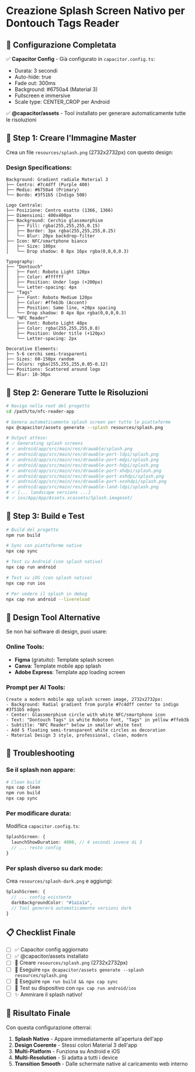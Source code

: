 # Creazione Splash Screen Nativo per Dontouch Tags Reader

## 🎯 Configurazione Completata

✅ **Capacitor Config** - Già configurato in `capacitor.config.ts`:
- Durata: 3 secondi
- Auto-hide: true
- Fade out: 300ms
- Background: #6750a4 (Material 3)
- Fullscreen e immersive
- Scale type: CENTER_CROP per Android

✅ **@capacitor/assets** - Tool installato per generare automaticamente tutte le risoluzioni

## 🎨 Step 1: Creare l'Immagine Master

Crea un file `resources/splash.png` (2732x2732px) con questo design:

### Design Specifications:
```
Background: Gradient radiale Material 3
├── Centro: #7c4dff (Purple 400)
├── Medio: #6750a4 (Primary)
└── Bordo: #3f51b5 (Indigo 500)

Logo Centrale:
├── Posizione: Centro esatto (1366, 1366)
├── Dimensioni: 400x400px
├── Background: Cerchio glassmorphism
│   ├── Fill: rgba(255,255,255,0.15)
│   ├── Border: 3px rgba(255,255,255,0.25)
│   └── Blur: 20px backdrop-filter
├── Icon: NFC/smartphone bianco
│   ├── Size: 180px
│   └── Drop shadow: 0 8px 16px rgba(0,0,0,0.3)

Typography:
├── "Dontouch" 
│   ├── Font: Roboto Light 120px
│   ├── Color: #ffffff
│   ├── Position: Under logo (+200px)
│   └── Letter-spacing: 4px
├── "Tags"
│   ├── Font: Roboto Medium 120px
│   ├── Color: #ffeb3b (Accent)
│   ├── Position: Same line, +20px spacing
│   └── Drop shadow: 0 4px 8px rgba(0,0,0,0.3)
└── "NFC Reader"
    ├── Font: Roboto Light 48px
    ├── Color: rgba(255,255,255,0.8)
    ├── Position: Under title (+120px)
    └── Letter-spacing: 2px

Decorative Elements:
├── 5-6 cerchi semi-trasparenti
├── Sizes: 60-150px random
├── Colors: rgba(255,255,255,0.05-0.12)
├── Positions: Scattered around logo
└── Blur: 10-30px
```

## 🚀 Step 2: Generare Tutte le Risoluzioni

```bash
# Naviga nella root del progetto
cd /path/to/nfc-reader-app

# Genera automaticamente splash screen per tutte le piattaforme
npx @capacitor/assets generate --splash resources/splash.png

# Output atteso:
# ✓ Generating splash screens
# ✓ android/app/src/main/res/drawable/splash.png
# ✓ android/app/src/main/res/drawable-port-ldpi/splash.png
# ✓ android/app/src/main/res/drawable-port-mdpi/splash.png
# ✓ android/app/src/main/res/drawable-port-hdpi/splash.png
# ✓ android/app/src/main/res/drawable-port-xhdpi/splash.png
# ✓ android/app/src/main/res/drawable-port-xxhdpi/splash.png
# ✓ android/app/src/main/res/drawable-port-xxxhdpi/splash.png
# ✓ android/app/src/main/res/drawable-land-ldpi/splash.png
# ✓ [... landscape versions ...]
# ✓ ios/App/App/Assets.xcassets/Splash.imageset/
```

## 📱 Step 3: Build e Test

```bash
# Build del progetto
npm run build

# Sync con piattaforme native
npx cap sync

# Test su Android (con splash nativo)
npx cap run android

# Test su iOS (con splash nativo)
npx cap run ios

# Per vedere il splash in debug
npx cap run android --livereload
```

## 🎨 Design Tool Alternative

Se non hai software di design, puoi usare:

### Online Tools:
- **Figma** (gratuito): Template splash screen
- **Canva**: Template mobile app splash
- **Adobe Express**: Template app loading screen

### Prompt per AI Tools:
```
Create a modern mobile app splash screen image, 2732x2732px:
- Background: Radial gradient from purple #7c4dff center to indigo #3f51b5 edges
- Center: Glassmorphism circle with white NFC/smartphone icon
- Text: "Dontouch Tags" in white Roboto font, "Tags" in yellow #ffeb3b
- Subtitle: "NFC Reader" below in smaller white text
- Add 5 floating semi-transparent white circles as decoration
- Material Design 3 style, professional, clean, modern
```

## 🔧 Troubleshooting

### Se il splash non appare:
```bash
# Clean build
npx cap clean
npm run build
npx cap sync
```

### Per modificare durata:
Modifica `capacitor.config.ts`:
```ts
SplashScreen: {
  launchShowDuration: 4000, // 4 secondi invece di 3
  // ... resto config
}
```

### Per splash diverso su dark mode:
Crea `resources/splash-dark.png` e aggiungi:
```ts
SplashScreen: {
  // ... config esistente
  darkBackgroundColor: "#1a1a1a",
  // Tool genererà automaticamente versioni dark
}
```

## 📋 Checklist Finale

- [ ] ✅ Capacitor config aggiornato
- [ ] ✅ @capacitor/assets installato  
- [ ] 🎨 Creare `resources/splash.png` (2732x2732px)
- [ ] 🚀 Eseguire `npx @capacitor/assets generate --splash resources/splash.png`
- [ ] 🔄 Eseguire `npm run build && npx cap sync`
- [ ] 📱 Test su dispositivo con `npx cap run android/ios`
- [ ] ✨ Ammirare il splash nativo!

## 🎯 Risultato Finale

Con questa configurazione otterrai:
1. **Splash Nativo** - Appare immediatamente all'apertura dell'app
2. **Design Coerente** - Stessi colori Material 3 dell'app
3. **Multi-Platform** - Funziona su Android e iOS
4. **Multi-Resolution** - Si adatta a tutti i device
5. **Transition Smooth** - Dalle schermate native al caricamento web interno
